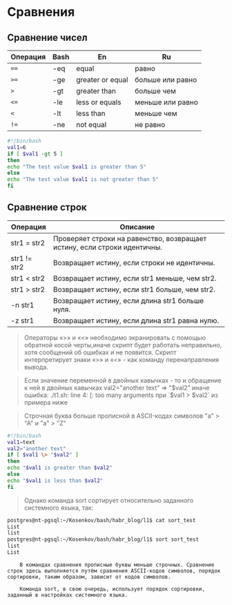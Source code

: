 # Сравнения

## Сравнение чисел

Операция | Bash | En | Ru
---------|------------|----|--------------------------
`==` | -eq | equal            | равно
`>=` | -ge | greater or equal | больше или равно 
`>`  | -gt | greater than     | больше чем
`<=` | -le | less or equals   | меньше или равно
`<`  | -lt | less than        | меньше чем
`!=` | -ne | not equal        | не равно

```bash
#!/bin/bash
val1=6
if [ $val1 -gt 5 ]
then
echo "The test value $val1 is greater than 5"
else
echo "The test value $val1 is not greater than 5"
fi
```
## Сравнение строк

Операция     | Описание
-------------|-----------------------------
str1 = str2  | Проверяет строки на равенство, возвращает истину, если строки идентичны.
str1 != str2 | Возвращает истину, если строки не идентичны.
str1 \< str2 | Возвращает истину, если str1 меньше, чем str2.
str1 \> str2 | Возвращает истину, если str1 больше, чем str2.
-n str1      | Возвращает истину, если длина str1 больше нуля.
-z str1      | Возвращает истину, если длина str1 равна нулю.

> Операторы «>» и «<» необходимо экранировать с помощью обратной косой
> черты,иначе скрипт будет работать неправильно, хотя сообщений об ошибках и не появится. 
> Скрипт интерпретирует знаки «>» и «<» - как команду перенаправления вывода.

> Если значение переменной в двойных кавычках - то и обращение к ней в двойных кавычках
> val2="another text"   =>   "$val2"
> иначе ошибка: ./t1.sh: line 4: [: too many arguments
> при `$val1 \> $val2` из примера ниже

> Cтрочная буква больше прописной в ASCII-кодах символов
> "a" > "A" и "a" > "Z"

```bash
#!/bin/bash
val1=text
val2="another text"
if [ $val1 \> "$val2" ]
then
echo "$val1 is greater than $val2"
else
echo "$val1 is less than $val2"
fi
```

> Однако команда sort сортирует относительно заданного системного яхыка, так: 

```bash
postgres@nt-pgsql:~/Kosenkov/bash/habr_blog/l1$ cat sort_test
List
list
postgres@nt-pgsql:~/Kosenkov/bash/habr_blog/l1$ sort sort_test
list
List
```

		В командах сравнения прописные буквы меньше строчных. Сравнение строк здесь выполняется путём сравнения ASCII-кодов символов, порядок сортировки, таким образом, зависит от кодов символов.

		Команда sort, в свою очередь, использует порядок сортировки, заданный в настройках системного языка.
